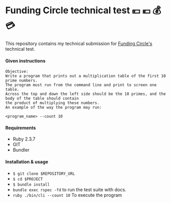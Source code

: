 # Funding Circle technical test :yen: :euro: :moneybag: :credit_card:

This repository contains my technical submission for [Funding Circle's](https://www.fundingcircle.com/uk/) technical test.

#### Given instructions

```
Objective:
Write a program that prints out a multiplication table of the first 10 prime numbers.
The program must run from the command line and print to screen one table.
Across the top and down the left side should be the 10 primes, and the body of the table should contain
the product of multiplying these numbers.
An example of the way the program may run:

<program_name> ­­--count 10
```

#### Requirements

- Ruby 2.3.7
- GIT
- Bundler

#### Installation & usage

- `$ git clone $REPOSITORY_URL`
- `$ cd $PROJECT`
- `$ bundle install`
- `bundle exec rspec -fd` to run the test suite with docs.
- `ruby ./bin/cli --count 10` To execute the program
